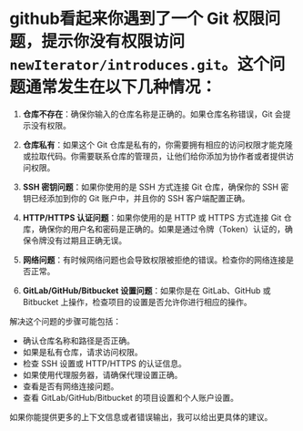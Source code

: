 # github看起来你遇到了一个 Git 权限问题，提示你没有权限访问 `newIterator/introduces.git`。这个问题通常发生在以下几种情况：

1. **仓库不存在**：确保你输入的仓库名称是正确的。如果仓库名称错误，Git 会提示没有权限。

2. **仓库私有**：如果这个 Git 仓库是私有的，你需要拥有相应的访问权限才能克隆或拉取代码。你需要联系仓库的管理员，让他们给你添加为协作者或者提供访问权限。

3. **SSH 密钥问题**：如果你使用的是 SSH 方式连接 Git 仓库，确保你的 SSH 密钥已经添加到你的 Git 账户中，并且你的 SSH 客户端配置正确。

4. **HTTP/HTTPS 认证问题**：如果你使用的是 HTTP 或 HTTPS 方式连接 Git 仓库，确保你的用户名和密码是正确的。如果是通过令牌（Token）认证的，确保令牌没有过期且正确无误。

5. **网络问题**：有时候网络问题也会导致权限被拒绝的错误。检查你的网络连接是否正常。

6. **GitLab/GitHub/Bitbucket 设置问题**：如果你是在 GitLab、GitHub 或 Bitbucket 上操作，检查项目的设置是否允许你进行相应的操作。

解决这个问题的步骤可能包括：

- 确认仓库名称和路径是否正确。
- 如果是私有仓库，请求访问权限。
- 检查 SSH 设置或 HTTP/HTTPS 的认证信息。
- 如果使用代理服务器，请确保代理设置正确。
- 查看是否有网络连接问题。
- 查看 GitLab/GitHub/Bitbucket 的项目设置和个人账户设置。

如果你能提供更多的上下文信息或者错误输出，我可以给出更具体的建议。